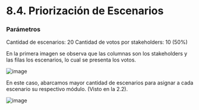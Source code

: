 # 8.4. Priorización de Escenarios

### Parámetros

Cantidad de escenarios: 20
Cantidad de votos por stakeholders: 10 (50%)

En la primera imagen se observa que las columnas son los stakeholders y las filas los escenarios, lo cual se presenta los votos.

![image](https://drive.google.com/uc?export=view&id=1vNOgoIH7ytVU2Z87MJNWaUpvdMqpCzq_)

En este caso, abarcamos mayor cantidad de escenarios para asignar a cada escenario su respectivo módulo. (Visto en la 2.2).

![image](https://drive.google.com/uc?export=view&id=12-0P3O8IbDIuknz4Mp_GBiyRqoFZYwfs)
